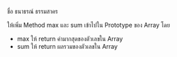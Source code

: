 ชื่อ ธนาธรณ์ ธรรมสาคร 

ให้เพิ่ม Method max และ sum เข้าไปใน Prototype ของ Array โดย
- max ให้ return ค่ามากสุดของตัวเลขใน Array
- sum ให้ return ผลรวมของตัวเลขใน Array

